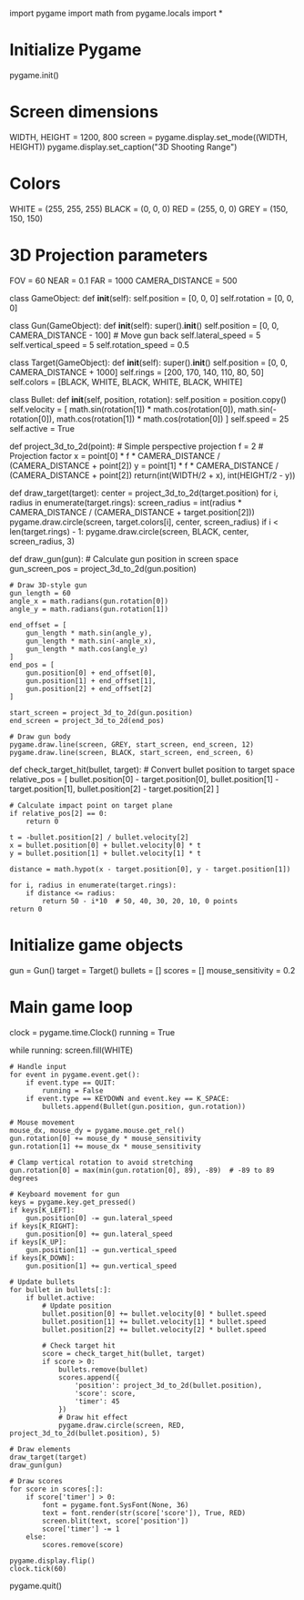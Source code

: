 import pygame
import math
from pygame.locals import *

# Initialize Pygame
pygame.init()

# Screen dimensions
WIDTH, HEIGHT = 1200, 800
screen = pygame.display.set_mode((WIDTH, HEIGHT))
pygame.display.set_caption("3D Shooting Range")

# Colors
WHITE = (255, 255, 255)
BLACK = (0, 0, 0)
RED = (255, 0, 0)
GREY = (150, 150, 150)

# 3D Projection parameters
FOV = 60
NEAR = 0.1
FAR = 1000
CAMERA_DISTANCE = 500

class GameObject:
    def __init__(self):
        self.position = [0, 0, 0]
        self.rotation = [0, 0, 0]

class Gun(GameObject):
    def __init__(self):
        super().__init__()
        self.position = [0, 0, CAMERA_DISTANCE - 100]  # Move gun back
        self.lateral_speed = 5
        self.vertical_speed = 5
        self.rotation_speed = 0.5

class Target(GameObject):
    def __init__(self):
        super().__init__()
        self.position = [0, 0, CAMERA_DISTANCE + 1000]
        self.rings = [200, 170, 140, 110, 80, 50]
        self.colors = [BLACK, WHITE, BLACK, WHITE, BLACK, WHITE]

class Bullet:
    def __init__(self, position, rotation):
        self.position = position.copy()
        self.velocity = [
            math.sin(rotation[1]) * math.cos(rotation[0]),
            math.sin(-rotation[0]),
            math.cos(rotation[1]) * math.cos(rotation[0])
        ]
        self.speed = 25
        self.active = True

def project_3d_to_2d(point):
    # Simple perspective projection
    f = 2  # Projection factor
    x = point[0] * f * CAMERA_DISTANCE / (CAMERA_DISTANCE + point[2])
    y = point[1] * f * CAMERA_DISTANCE / (CAMERA_DISTANCE + point[2])
    return(int(WIDTH/2 + x), int(HEIGHT/2 - y))

def draw_target(target):
    center = project_3d_to_2d(target.position)
    for i, radius in enumerate(target.rings):
        screen_radius = int(radius * CAMERA_DISTANCE / (CAMERA_DISTANCE + target.position[2]))
        pygame.draw.circle(screen, target.colors[i], center, screen_radius)
        if i < len(target.rings) - 1:
            pygame.draw.circle(screen, BLACK, center, screen_radius, 3)

def draw_gun(gun):
    # Calculate gun position in screen space
    gun_screen_pos = project_3d_to_2d(gun.position)
    
    # Draw 3D-style gun
    gun_length = 60
    angle_x = math.radians(gun.rotation[0])
    angle_y = math.radians(gun.rotation[1])
    
    end_offset = [
        gun_length * math.sin(angle_y),
        gun_length * math.sin(-angle_x),
        gun_length * math.cos(angle_y)
    ]
    end_pos = [
        gun.position[0] + end_offset[0],
        gun.position[1] + end_offset[1],
        gun.position[2] + end_offset[2]
    ]
    
    start_screen = project_3d_to_2d(gun.position)
    end_screen = project_3d_to_2d(end_pos)
    
    # Draw gun body
    pygame.draw.line(screen, GREY, start_screen, end_screen, 12)
    pygame.draw.line(screen, BLACK, start_screen, end_screen, 6)

def check_target_hit(bullet, target):
    # Convert bullet position to target space
    relative_pos = [
        bullet.position[0] - target.position[0],
        bullet.position[1] - target.position[1],
        bullet.position[2] - target.position[2]
    ]
    
    # Calculate impact point on target plane
    if relative_pos[2] == 0:
        return 0
    
    t = -bullet.position[2] / bullet.velocity[2]
    x = bullet.position[0] + bullet.velocity[0] * t
    y = bullet.position[1] + bullet.velocity[1] * t
    
    distance = math.hypot(x - target.position[0], y - target.position[1])
    
    for i, radius in enumerate(target.rings):
        if distance <= radius:
            return 50 - i*10  # 50, 40, 30, 20, 10, 0 points
    return 0

# Initialize game objects
gun = Gun()
target = Target()
bullets = []
scores = []
mouse_sensitivity = 0.2

# Main game loop
clock = pygame.time.Clock()
running = True

while running:
    screen.fill(WHITE)
    
    # Handle input
    for event in pygame.event.get():
        if event.type == QUIT:
            running = False
        if event.type == KEYDOWN and event.key == K_SPACE:
            bullets.append(Bullet(gun.position, gun.rotation))
    
    # Mouse movement
    mouse_dx, mouse_dy = pygame.mouse.get_rel()
    gun.rotation[0] += mouse_dy * mouse_sensitivity
    gun.rotation[1] += mouse_dx * mouse_sensitivity
    
    # Clamp vertical rotation to avoid stretching
    gun.rotation[0] = max(min(gun.rotation[0], 89), -89)  # -89 to 89 degrees
    
    # Keyboard movement for gun
    keys = pygame.key.get_pressed()
    if keys[K_LEFT]:
        gun.position[0] -= gun.lateral_speed
    if keys[K_RIGHT]:
        gun.position[0] += gun.lateral_speed
    if keys[K_UP]:
        gun.position[1] -= gun.vertical_speed
    if keys[K_DOWN]:
        gun.position[1] += gun.vertical_speed
    
    # Update bullets
    for bullet in bullets[:]:
        if bullet.active:
            # Update position
            bullet.position[0] += bullet.velocity[0] * bullet.speed
            bullet.position[1] += bullet.velocity[1] * bullet.speed
            bullet.position[2] += bullet.velocity[2] * bullet.speed
            
            # Check target hit
            score = check_target_hit(bullet, target)
            if score > 0:
                bullets.remove(bullet)
                scores.append({
                    'position': project_3d_to_2d(bullet.position),
                    'score': score,
                    'timer': 45
                })
                # Draw hit effect
                pygame.draw.circle(screen, RED, project_3d_to_2d(bullet.position), 5)
    
    # Draw elements
    draw_target(target)
    draw_gun(gun)
    
    # Draw scores
    for score in scores[:]:
        if score['timer'] > 0:
            font = pygame.font.SysFont(None, 36)
            text = font.render(str(score['score']), True, RED)
            screen.blit(text, score['position'])
            score['timer'] -= 1
        else:
            scores.remove(score)
    
    pygame.display.flip()
    clock.tick(60)

pygame.quit()
